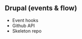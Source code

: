 ## Drupal (events & flow)

<ul>
<li>Event hooks</li>
<li class="highlight-blue fragment">Github API</li>
<li>Skeleton repo</li>
</ul>